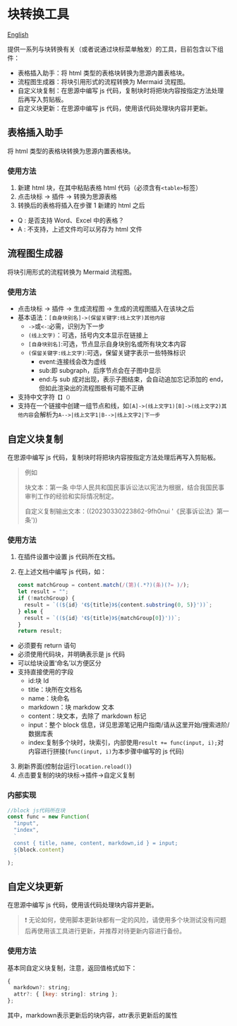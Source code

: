 # 块转换工具

[English](./README_en_US.md)

提供一系列与块转换有关（或者说通过块标菜单触发）的工具，目前包含以下组件：

- 表格插入助手：将 html 类型的表格块转换为思源内置表格块。
- 流程图生成器：将块引用形式的流程转换为 Mermaid 流程图。
- 自定义块复制：在思源中编写 js 代码，复制块时将把块内容按指定方法处理后再写入剪贴板。
- 自定义块更新：在思源中编写 js 代码，使用该代码处理块内容并更新。

## 表格插入助手

将 html 类型的表格块转换为思源内置表格块。

### 使用方法

1. 新建 html 块，在其中粘贴表格 html 代码（必须含有`<table>`标签）
2. 点击块标 -> 插件 -> 转换为思源表格
3. 转换后的表格将插入在步骤 1 新建的 html 之后

- Q : 是否支持 Word、Excel 中的表格？
- A : 不支持，上述文件均可以另存为 html 文件

## 流程图生成器

将块引用形式的流程转换为 Mermaid 流程图。

### 使用方法

- 点击块标 -> 插件 -> 生成流程图 -> 生成的流程图插入在该块之后
- 基本语法：`[自身块别名]->(保留关键字:线上文字)其他内容`
  - `->`或`<-`:必需，识别为下一步
  - `(线上文字)`：可选，括号内文本显示在链接上
  - `[自身块别名]`:可选，节点显示自身块别名或所有块文本内容
  - `(保留关键字:线上文字)`:可选，保留关键字表示一些特殊标识
    - event:连接线会改为虚线
    - sub:即 subgraph，后序节点会在子图中显示
    - end:与 sub 成对出现，表示子图结束，会自动追加忘记添加的 end，但如此渲染出的流程图极有可能不正确
- 支持中文字符`【】（）`
- 支持在一个链接中创建一组节点和线，如`[A]->(线上文字1)[B]->(线上文字2)其他内容`会解析为`A-->|线上文字1|B-->|线上文字2|下一步`

## 自定义块复制

在思源中编写 js 代码，复制块时将把块内容按指定方法处理后再写入剪贴板。

> 例如
>
> 块文本：第一条 中华人民共和国民事诉讼法以宪法为根据，结合我国民事审判工作的经验和实际情况制定。
>
> 自定义复制输出文本：((20230330223862-9fh0nui '《民事诉讼法》第一条'))

### 使用方法

1. 在插件设置中设置 js 代码所在文档。
2. 在上述文档中编写 js 代码，如：

   ```js
   const matchGroup = content.match(/(第)(.*?)(条)(?= )/);
   let result = "";
   if (!matchGroup) {
     result = `((${id} '《${title}》${content.substring(0, 5)}'))`;
   } else {
     result = `((${id} '《${title}》${matchGroup[0]}'))`;
   }
   return result;
   ```

- 必须要有 return 语句
- 必须使用代码块，并明确表示是 js 代码
- 可以给块设置‘命名’以方便区分
- 支持直接使用的字段
  - id:块 Id
  - title：块所在文档名
  - name：块命名
  - markdown：块 markdow 文本
  - content：块文本，去除了 markdown 标记
  - input：整个 block 信息，详见思源笔记用户指南/请从这里开始/搜索进阶/数据库表
  - index:复制多个块时，块索引，内部使用`result += func(input, i);`对内容进行拼接(`func(input, i)`为本步骤中编写的 js 代码)

3. 刷新界面(控制台运行`location.reload()`)
4. 点击要复制的块的块标->插件->自定义复制

### 内部实现

```js
//block js代码所在块
const func = new Function(
  "input",
  "index",
  ` 
  const { title, name, content, markdown,id } = input;
  ${block.content}
  `
);
```

## 自定义块更新

在思源中编写 js 代码，使用该代码处理块内容并更新。

> ❗ 无论如何，使用脚本更新块都有一定的风险，请使用多个块测试没有问题后再使用该工具进行更新，并推荐对待更新内容进行备份。

### 使用方法

基本同自定义块复制，注意，返回值格式如下：

```js
{
  markdown?: string;
  attr?: { [key: string]: string };
};
```
其中，markdown表示更新后的块内容，attr表示更新后的属性